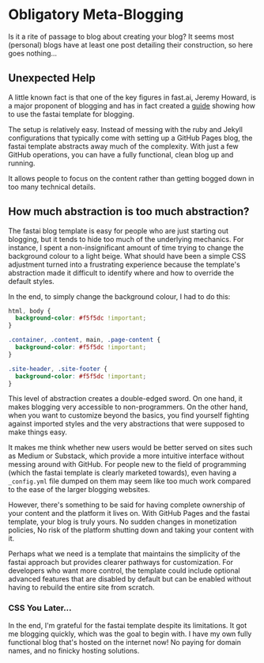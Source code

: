 # Obligatory Meta-Blogging
Is it a rite of passage to blog about creating your blog? It seems most (personal) blogs have at least one post detailing their
construction, so here goes nothing...

## Unexpected Help
A little known fact is that one of the key figures in fast.ai, Jeremy Howard, is a major proponent of blogging and has 
in fact created a [guide](https://www.fast.ai/posts/2020-01-16-fast_template.html) showing how to use the fastai template for blogging.

The setup is relatively easy. Instead of messing with the ruby and Jekyll configurations that typically come with setting up a 
GitHub Pages blog, the fastai template abstracts away much of the complexity. With just a few GitHub operations, you can have a fully functional, clean blog up and running.

It allows people to focus on the content rather than getting bogged down in too many technical details. 

## How much abstraction is too much abstraction?
The fastai blog template is easy for people who are just starting out blogging, but it tends to hide too much of the underlying mechanics. 
For instance, I spent a non-insignificant amount of time trying to change the background colour to a light beige. 
What should have been a simple CSS adjustment turned into a frustrating experience because the template's abstraction made it 
difficult to identify where and how to override the default styles.

In the end, to simply change the background colour, I had to do this: 
```css
html, body {
  background-color: #f5f5dc !important; 
}

.container, .content, main, .page-content {
  background-color: #f5f5dc !important;
}

.site-header, .site-footer {
  background-color: #f5f5dc !important;
}
```

This level of abstraction creates a double-edged sword. On one hand, it makes blogging very accessible to non-programmers. 
On the other hand, when you want to customize beyond the basics, you find yourself fighting against imported styles and the very abstractions that were supposed to make things easy.

It makes me think whether new users would be better served on sites such as Medium or Substack,
which provide a more intuitive interface without messing around with GitHub.
For people new to the field of programming (which the fastai template is clearly marketed towards), even having a `_config.yml` file dumped on them may seem like too much work compared to the ease of the larger blogging websites.

However, there's something to be said for having complete ownership of your content and the platform it lives on. 
With GitHub Pages and the fastai template, your blog is truly yours. 
No sudden changes in monetization policies, No risk of the platform shutting down and taking your content with it.

Perhaps what we need is a template that maintains the simplicity of the fastai approach but provides clearer pathways for customization. 
For developers who want more control, the template could include optional advanced features that are disabled by default but can be 
enabled without having to rebuild the entire site from scratch. 

### CSS You Later...
In the end, I'm grateful for the fastai template despite its limitations. It got me blogging quickly, which was the goal to begin with. 
I have my own fully functional blog that's hosted on the internet now! No paying for domain names, and no finicky hosting solutions.  



